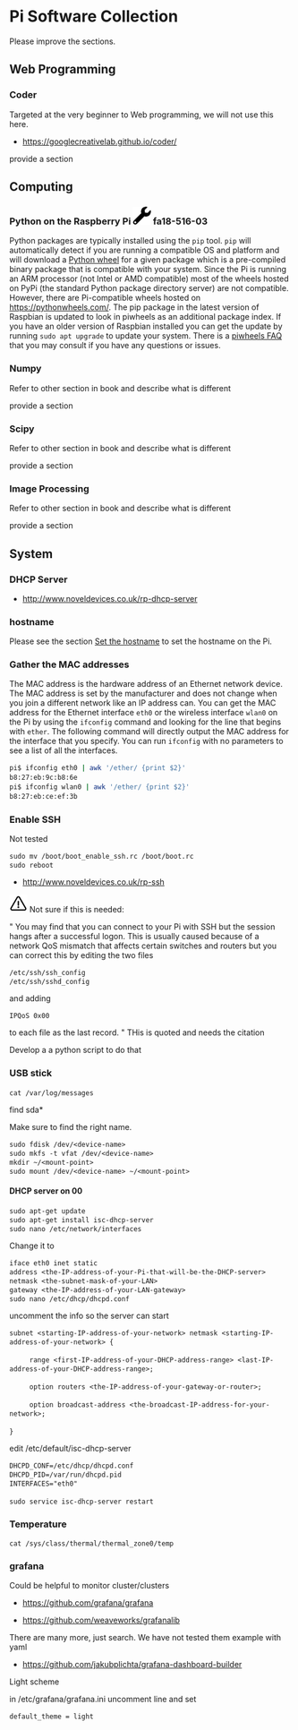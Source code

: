 # Pi Software Collection

Please improve the sections.

## Web Programming

### Coder

Targeted at the very beginner to Web programming, we will not use this
here.

* <https://googlecreativelab.github.io/coder/>

provide a section

## Computing

### Python on the Raspberry Pi ![Construction](images/construction.png) fa18-516-03

Python packages are typically installed using the `pip` tool. `pip` will
automatically detect if you are running a compatible OS and platform and will
download a [Python wheel](https://pythonwheels.com/) for a given package which
is a pre-compiled binary package that is compatible with your system. Since the
Pi is running an ARM processor (not Intel or AMD compatible) most of the wheels
hosted on PyPi (the standard Python package directory server) are not
compatible. However, there are Pi-compatible wheels hosted on
https://pythonwheels.com/. The pip package in the latest version of Raspbian is
updated to look in piwheels as an additional package index. If you have an older
version of Raspbian installed you can get the update by running
`sudo apt upgrade` to update your system. There is a
[piwheels FAQ](https://www.piwheels.hostedpi.com/faq.html) that you may consult
if you have any questions or issues.

### Numpy

Refer to other section in book and describe what is different

provide a section

### Scipy

Refer to other section in book and describe what is different

provide a section

### Image Processing

Refer to other section in book and describe what is different

provide a section

## System

### DHCP Server

* <http://www.noveldevices.co.uk/rp-dhcp-server>

### hostname

Please see the section [Set the hostname](#s-pi-set-hostname) to set the
hostname on the Pi.

### Gather the MAC addresses

The MAC address is the hardware address of an Ethernet network device. The MAC
address is set by the manufacturer and does not change when you join a different
network like an IP address can. You can get the MAC address for the Ethernet
interface `eth0` or the wireless interface `wlan0` on the Pi by using the
`ifconfig` command and looking for the line that begins with `ether`. The
following command will directly output the MAC address for the interface that
you specify. You can run `ifconfig` with no parameters to see a list of all the
interfaces.

```bash
pi$ ifconfig eth0 | awk '/ether/ {print $2}'
b8:27:eb:9c:b8:6e
pi$ ifconfig wlan0 | awk '/ether/ {print $2}'
b8:27:eb:ce:ef:3b
```

### Enable SSH

Not tested

    sudo mv /boot/boot_enable_ssh.rc /boot/boot.rc
    sudo reboot

* <http://www.noveldevices.co.uk/rp-ssh>

![Warning](images/warning.png) Not sure if this is needed:

" You may find that you can connect to your Pi with SSH but the session
hangs after a successful logon. This is usually caused because of a
network QoS mismatch that affects certain switches and routers but you
can correct this by editing the two files

    /etc/ssh/ssh_config
    /etc/ssh/sshd_config

and adding

    IPQoS 0x00

to each file as the last record.  " THis is quoted and needs the citation

Develop a a python script to do that

### USB stick

    cat /var/log/messages

find sda\*

Make sure to find the right name.

    sudo fdisk /dev/<device-name>
    sudo mkfs -t vfat /dev/<device-name>
    mkdir ~/<mount-point>
    sudo mount /dev/<device-name> ~/<mount-point>

#### DHCP server on 00

    sudo apt-get update
    sudo apt-get install isc-dhcp-server
    sudo nano /etc/network/interfaces

Change it to

    iface eth0 inet static
    address <the-IP-address-of-your-Pi-that-will-be-the-DHCP-server>
    netmask <the-subnet-mask-of-your-LAN>
    gateway <the-IP-address-of-your-LAN-gateway>
    sudo nano /etc/dhcp/dhcpd.conf

uncomment the info so the server can start

    subnet <starting-IP-address-of-your-network> netmask <starting-IP-address-of-your-network> {

         range <first-IP-address-of-your-DHCP-address-range> <last-IP-address-of-your-DHCP-address-range>;

         option routers <the-IP-address-of-your-gateway-or-router>;

         option broadcast-address <the-broadcast-IP-address-for-your-network>;

    }

edit /etc/default/isc-dhcp-server

    DHCPD_CONF=/etc/dhcp/dhcpd.conf
    DHCPD_PID=/var/run/dhcpd.pid
    INTERFACES="eth0"

    sudo service isc-dhcp-server restart

### Temperature

    cat /sys/class/thermal/thermal_zone0/temp

### grafana

Could be helpful to monitor cluster/clusters

* <https://github.com/grafana/grafana>

* <https://github.com/weaveworks/grafanalib>

There are many more, just search. We have not tested them example with
yaml

* <https://github.com/jakubplichta/grafana-dashboard-builder>

Light scheme

in /etc/grafana/grafana.ini uncomment line and set

    default_theme = light 
